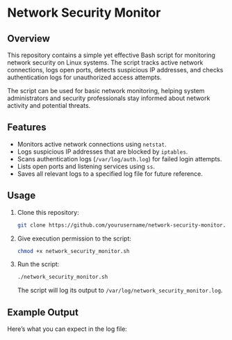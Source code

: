 # Network Security Monitor

## Overview

This repository contains a simple yet effective Bash script for monitoring network security on Linux systems. The script tracks active network connections, logs open ports, detects suspicious IP addresses, and checks authentication logs for unauthorized access attempts.

The script can be used for basic network monitoring, helping system administrators and security professionals stay informed about network activity and potential threats.

## Features

- Monitors active network connections using `netstat`.
- Logs suspicious IP addresses that are blocked by `iptables`.
- Scans authentication logs (`/var/log/auth.log`) for failed login attempts.
- Lists open ports and listening services using `ss`.
- Saves all relevant logs to a specified log file for future reference.

## Usage

1. Clone this repository:

    ```bash
    git clone https://github.com/yourusername/network-security-monitor.git
    ```

2. Give execution permission to the script:

    ```bash
    chmod +x network_security_monitor.sh
    ```

3. Run the script:

    ```bash
    ./network_security_monitor.sh
    ```

   The script will log its output to `/var/log/network_security_monitor.log`.

## Example Output

Here’s what you can expect in the log file:

